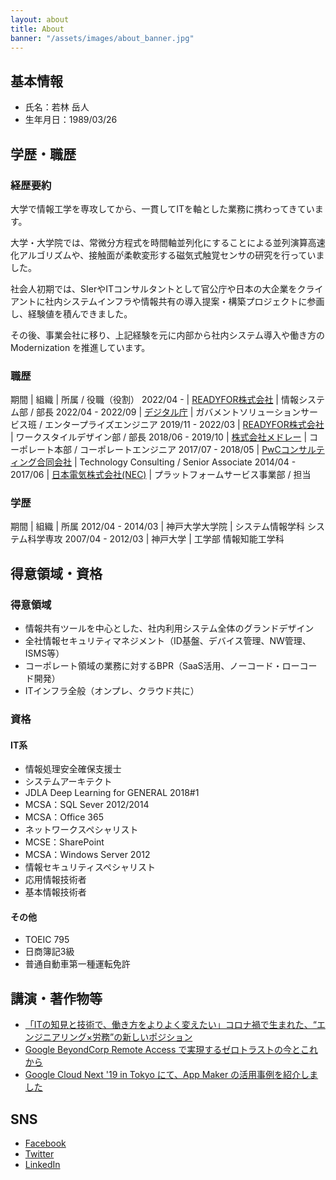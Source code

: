 ```yaml
---
layout: about
title: About
banner: "/assets/images/about_banner.jpg"
---
```


## 基本情報
- 氏名：若林 岳人
- 生年月日：1989/03/26

## 学歴・職歴

### 経歴要約
大学で情報工学を専攻してから、一貫してITを軸とした業務に携わってきています。

大学・大学院では、常微分方程式を時間軸並列化にすることによる並列演算高速化アルゴリズムや、接触面が柔軟変形する磁気式触覚センサの研究を行っていました。

社会人初期では、SIerやITコンサルタントとして官公庁や日本の大企業をクライアントに社内システムインフラや情報共有の導入提案・構築プロジェクトに参画し、経験値を積んできました。

その後、事業会社に移り、上記経験を元に内部から社内システム導入や働き方の Modernization を推進しています。

### 職歴

期間 | 組織 | 所属 / 役職（役割）
2022/04 - | [READYFOR株式会社](https://corp.readyfor.jp/) | 情報システム部 / 部長
2022/04 - 2022/09 | [デジタル庁](https://www.digital.go.jp/) | ガバメントソリューションサービス班 / エンタープライズエンジニア
2019/11 - 2022/03 | [READYFOR株式会社](https://corp.readyfor.jp/) | ワークスタイルデザイン部 / 部長
2018/06 - 2019/10 | [株式会社メドレー](https://www.medley.jp/) | コーポレート本部 / コーポレートエンジニア
2017/07 - 2018/05 | [PwCコンサルティング合同会社](https://www.pwc.com/jp/) |  Technology Consulting / Senior Associate
2014/04 - 2017/06 | [日本電気株式会社(NEC)](https://jpn.nec.com/) | プラットフォームサービス事業部 / 担当

### 学歴

期間 | 組織 | 所属
2012/04 - 2014/03 | 神戸大学大学院 | システム情報学科 システム科学専攻
2007/04 - 2012/03 | 神戸大学 | 工学部 情報知能工学科

## 得意領域・資格

### 得意領域
- 情報共有ツールを中心とした、社内利用システム全体のグランドデザイン
- 全社情報セキュリティマネジメント（ID基盤、デバイス管理、NW管理、ISMS等）
- コーポレート領域の業務に対するBPR（SaaS活用、ノーコード・ローコード開発）
- ITインフラ全般（オンプレ、クラウド共に）

### 資格

#### IT系
- 情報処理安全確保支援士
- システムアーキテクト
- JDLA Deep Learning for GENERAL 2018#1
- MCSA：SQL Sever 2012/2014
- MCSA：Office 365
- ネットワークスペシャリスト
- MCSE：SharePoint
- MCSA：Windows Server 2012
- 情報セキュリティスペシャリスト
- 応用情報技術者
- 基本情報技術者

#### その他
- TOEIC 795
- 日商簿記3級
- 普通自動車第一種運転免許

## 講演・著作物等
- [「ITの知見と技術で、働き方をよりよく変えたい」コロナ禍で生まれた、“エンジニアリング×労務”の新しいポジション](https://blog.readyfor.jp/n/ne9c236ec5878)
- [Google BeyondCorp Remote Access で実現するゼロトラストの今とこれから](https://tech.readyfor.jp/entry/2020/12/07/105621)
- [Google Cloud Next '19 in Tokyo にて、App Maker の活用事例を紹介しました](https://developer.medley.jp/entry/2019/08/26/142457)

## SNS
- [Facebook](https://www.facebook.com/taketo.wakabayashi.tw/)
- [Twitter](https://twitter.com/TW_Oner)
- [LinkedIn](https://www.linkedin.com/in/taketo-wakabayashi/)